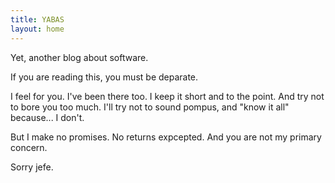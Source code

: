 ```yaml
---
title: YABAS
layout: home
---
```


Yet, another blog about software. 

If you are reading this, you must be deparate. 

I feel for you. I've been there too. I keep it short and to the point. And try not to bore you too much. I'll try not to sound pompus, and "know it all" because... I don't. 

But I make no promises. No returns expcepted. And you are not my primary concern. 

Sorry jefe.
